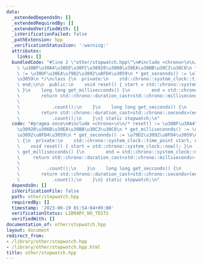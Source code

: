 ```yaml
---
data:
  _extendedDependsOn: []
  _extendedRequiredBy: []
  _extendedVerifiedWith: []
  _isVerificationFailed: false
  _pathExtension: hpp
  _verificationStatusIcon: ':warning:'
  attributes:
    links: []
  bundledCode: "#line 2 \"other/stopwatch.hpp\"\n#include <chrono>\n\n/* reset() :=\
    \ \u30BF\u30A4\u30DE\u30FC\u30920\u306B\u30EA\u30BB\u30C3\u30C8\n * get_milliseconnds()\
    \ := \u30DF\u30EA\u79D2\u3092\u8FD4\u3059\n * get_seconnds() := \u79D2\u3092\u8FD4\
    \u3059\n */\nclass {\n  private:\n    std::chrono::system_clock::time_point start,\
    \ end;\n\n  public:\n    void reset() { start = std::chrono::system_clock::now();\
    \ }\n    long long get_millisecconds() {\n        end = std::chrono::system_clock::now();\n\
    \        return std::chrono::duration_cast<std::chrono::milliseconds>(end -\n\
    \                                                                     start)\n\
    \            .count();\n    }\n    long long get_secconds() {\n        end = std::chrono::system_clock::now();\n\
    \        return std::chrono::duration_cast<std::chrono::seconds>(end - start)\n\
    \            .count();\n    }\n} static stopwatch;\n"
  code: "#pragma once\n#include <chrono>\n\n/* reset() := \u30BF\u30A4\u30DE\u30FC\
    \u30920\u306B\u30EA\u30BB\u30C3\u30C8\n * get_milliseconnds() := \u30DF\u30EA\u79D2\
    \u3092\u8FD4\u3059\n * get_seconnds() := \u79D2\u3092\u8FD4\u3059\n */\nclass\
    \ {\n  private:\n    std::chrono::system_clock::time_point start, end;\n\n  public:\n\
    \    void reset() { start = std::chrono::system_clock::now(); }\n    long long\
    \ get_millisecconds() {\n        end = std::chrono::system_clock::now();\n   \
    \     return std::chrono::duration_cast<std::chrono::milliseconds>(end -\n   \
    \                                                                  start)\n  \
    \          .count();\n    }\n    long long get_secconds() {\n        end = std::chrono::system_clock::now();\n\
    \        return std::chrono::duration_cast<std::chrono::seconds>(end - start)\n\
    \            .count();\n    }\n} static stopwatch;\n"
  dependsOn: []
  isVerificationFile: false
  path: other/stopwatch.hpp
  requiredBy: []
  timestamp: '2023-06-19 01:54:04+09:00'
  verificationStatus: LIBRARY_NO_TESTS
  verifiedWith: []
documentation_of: other/stopwatch.hpp
layout: document
redirect_from:
- /library/other/stopwatch.hpp
- /library/other/stopwatch.hpp.html
title: other/stopwatch.hpp
---
```

